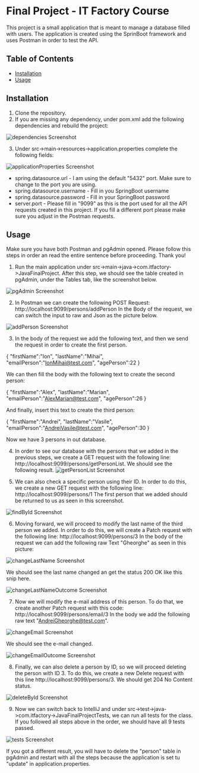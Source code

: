 # Final Project - IT Factory Course

This project is a small application that is meant to manage a database filled with users. 
The application is created using the SprinBoot framework and uses Postman in order to test the API.

## Table of Contents

- [Installation](#installation)
- [Usage](#usage)

## Installation

1. Clone the repository.
2. If you are missing any dependency, under pom.xml add the following dependencies and rebuild the project:

![dependencies Screenshot](screenshots/dependencies.png)
   
3. Under src->main->resources->application.properties complete the following fields:

![applicationProperties Screenshot](screenshots/applicationProperties.png)

 - spring.datasource.url - I am using the default "5432" port. Make sure to change to the port you are using.
 - spring.datasource.username - Fill in you SpringBoot username
 - spring.datasource.password - Fill in your SpringBoot password
 - server.port - Please fill in "9099" as this is the port used for all the API requests created in this project. If you fill a different port please make sure you adjust in the Postman requests.

## Usage

Make sure you have both Postman and pgAdmin opened.
Please follow this steps in order an read the entire sentence before proceeding. Thank you!

1. Run the main application under src->main->java->com.itfactory->JavaFinalProject.
After this step, we should see the table created in pgAdmin, under the Tables tab, like the screenshot below.

![pgAdmin Screenshot](screenshots/pgAdmin.png)

2. In Postman we can create the following POST Request: http://localhost:9099/persons/addPerson
In the Body of the request, we can switch the input to raw and Json as the picture below.

![addPerson Screenshot](screenshots/addPerson.png)

3. In the body of the request we add the following text, and then we send the request in order to create the first person.

{
"firstName":"Ion",
"lastName":"Mihai",
"emailPerson":"IonMihai@test.com",
"agePerson":22
}

We can then fill the body with the following text to create the second person:

{
"firstName":"Alex",
"lastName":"Marian",
"emailPerson":"AlexMarian@test.com",
"agePerson":26
}

And finally, insert this text to create the third person:

{
"firstName":"Andrei",
"lastName":"Vasile",
"emailPerson":"AndreiVasile@test.com",
"agePerson":30
}

Now we have 3 persons in out database.

4. In order to see our database with the persons that we added in the previous steps, 
we create a GET request with the following line: http://localhost:9099/persons/getPersonList. We should see the following result.
![getPersonList Screenshot](screenshots/getPersonList.png)

5. We can also check a specific person using their ID. In order to do this, we create a new GET request with the following line: http://localhost:9099/persons/1
The first person that we added should be returned to us as seen in this screenshot.

![findById Screenshot](screenshots/findById.png)

6. Moving forward, we will proceed to modify the last name of the third person we added.
In order to do this, we will create a Patch request with the following line: http://localhost:9099/persons/3
In the body of the request we can add the following raw Text "Gheorghe" as seen in this picture:

![changeLastName Screenshot](screenshots/changeLastName.png)

We should see the last name changed an get the status 200 OK like this snip here.

![changeLastNameOutcome Screenshot](screenshots/changeLastNameOutcome.png)

7. Now we will modify the e-mail address of this person. To do that, we create another Patch request with this code: http://localhost:9099/persons/email/3
In the body we add the following raw text "AndreiGheorghe@test.com".

![changeEmail Screenshot](screenshots/changeEmail.png)

We should see the e-mail changed.

![changeEmailOutcome Screenshot](screenshots/changeEmailOutcome.png)

8. Finally, we can also delete a person by ID, so we will proceed deleting the person with ID 3.
To do this, we create a new Delete request with this line http://localhost:9099/persons/3.
We should get 204 No Content status.

![deleteById Screenshot](screenshots/deleteById.png)

9. Now we can switch back to IntelliJ and under src->test->java->com.itfactory->JavaFinalProjectTests, we can run all tests for the class.
If you followed all steps above in the order, we should have all 9 tests passed.

![tests Screenshot](screenshots/tests.png)

If you got a different result, you will have to delete the "person" table in pgAdmin and restart with all the steps because the application is set tu "update" in application.properties.
